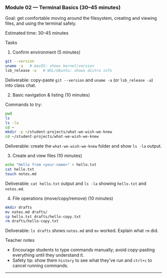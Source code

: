 ### Module 02 — Terminal Basics (30–45 minutes)

Goal: get comfortable moving around the filesystem, creating and viewing files, and using the terminal safely.

Estimated time: 30–45 minutes

Tasks

1) Confirm environment (5 minutes)

```bash
git --version
uname -a   # macOS: shows kernel/version
lsb_release -a   # WSL/Ubuntu: shows distro info
```

Deliverable: copy-paste `git --version` and `uname -a` (or `lsb_release -a`) into class chat.

2) Basic navigation & listing (10 minutes)

Commands to try:

```bash
pwd
ls
ls -la
cd ~
mkdir -p ~/student-projects/what-we-wish-we-knew
cd ~/student-projects/what-we-wish-we-knew
```

Deliverable: create the `what-we-wish-we-knew` folder and show `ls -la` output.

3) Create and view files (10 minutes)

```bash
echo "Hello from <your-name>" > hello.txt
cat hello.txt
touch notes.md
```

Deliverable: `cat hello.txt` output and `ls -la` showing `hello.txt` and `notes.md`.

4) File operations (move/copy/remove) (10 minutes)

```bash
mkdir drafts
mv notes.md drafts/
cp hello.txt drafts/hello-copy.txt
rm drafts/hello-copy.txt
```

Deliverable: `ls drafts` shows `notes.md` and `mv` worked. Explain what `rm` did.

Teacher notes
- Encourage students to type commands manually; avoid copy-pasting everything until they understand it.
- Safety tip: show them `history` to see what they've run and `ctrl+c` to cancel running commands.

---
